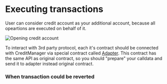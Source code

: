 # Executing transactions

User can consider credit account as your additional account, because all opeartions are executed on behalf of it.

![Opening credit account](</images/credit/execute.jpg>)

To interact with 3rd party protocol, each it's contract should be connected with CreditManager via special 
contract called [Adapter](/docs/documentation/integrations/intro). This contract has the same API as original contract, so you should "prepare" your calldata and send it to adapter instead original contract.

### When transaction could be reverted



